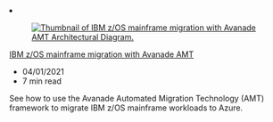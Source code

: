 <!-- This file is automatically generated by build/architectures/build_index.py. Any updates will be lost. -->

<!-- markdownlint-disable MD033 -->

<li class="grid-item item-column" data-categories="hybrid">
<article class="card">
    <div class="card-header has-margin-bottom-none" aria-hidden="true">
        <figure class="image diagram has-height-175 has-overflow-hidden level">
            <a href="/azure/architecture/example-scenario/mainframe/asysco-zos-migration"><img src="/azure/architecture/browse/thumbs/asysco-zos-migration.png" class="diagram" alt="Thumbnail of IBM z/OS mainframe migration with Avanade AMT Architectural Diagram." data-linktype="relative-path"></a>
        </figure>
    </div>
    <div class="card-content">
        <a class="card-content-title has-margin-top-none" href="/azure/architecture/example-scenario/mainframe/asysco-zos-migration">
            <p>IBM z/OS mainframe migration with Avanade AMT</p>
        </a>
        <ul class="card-content-metadata">
            <li>04/01/2021</li>
            <li>7 min read</li>
        </ul>
        <p class="card-content-description">See how to use the Avanade Automated Migration Technology (AMT) framework to migrate IBM z/OS mainframe workloads to Azure.</p>
        <div class="bottom-to-top-fade is-hidden-mobile"></div>
    </div>
</article>
</li>
